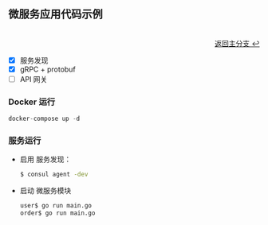 ## 微服务应用代码示例

<br>

<div align="right">
    <a href="https://github.com/fmw666/microservice-code-sample/tree/master#-%E5%88%86%E6%94%AF%E8%AF%B4%E6%98%8E">返回主分支 ↩</a>
</div>

- [x] 服务发现
- [x] gRPC + protobuf
- [ ] API 网关

### Docker 运行

```s
docker-compose up -d
```


### 服务运行

+ 启用 服务发现：

    ```sh
    $ consul agent -dev
    ```

+ 启动 微服务模块

    ```sh
    user$ go run main.go
    order$ go run main.go
    ```
